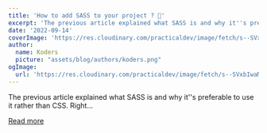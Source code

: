 ```yaml
---
title: 'How to add SASS to your project ? 🤔'
excerpt: 'The previous article explained what SASS is and why it''s preferable to use it rather than CSS. Right...'
date: '2022-09-14'
coverImage: 'https://res.cloudinary.com/practicaldev/image/fetch/s--SVxbIwaM--/c_imagga_scale,f_auto,fl_progressive,h_420,q_66,w_1000/https://dev-to-uploads.s3.amazonaws.com/uploads/articles/kwplmys2chfs07qs1159.gif'
author:
  name: Koders
  picture: "assets/blog/authors/koders.png"
ogImage:
  url: 'https://res.cloudinary.com/practicaldev/image/fetch/s--SVxbIwaM--/c_imagga_scale,f_auto,fl_progressive,h_420,q_66,w_1000/https://dev-to-uploads.s3.amazonaws.com/uploads/articles/kwplmys2chfs07qs1159.gif'
---
```


The previous article explained what SASS is and why it''s preferable to use it rather than CSS. Right...

[Read more](https://dev.to/ak_ram/how-to-add-sass-to-your-project--32cn)
